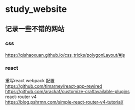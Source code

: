 # study_website 
## 记录一些不错的网站 
 ### css  
 ####
 https://qishaoxuan.github.io/css_tricks/polygonLayout/#js
 ### react
 ####
 重写react webpack 配置  
 https://github.com/timarney/react-app-rewired  
 https://github.com/arackaf/customize-cra#available-plugins  
 react-router v4  
 https://blog.pshrmn.com/simple-react-router-v4-tutorial/
